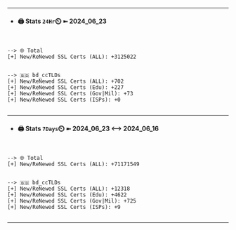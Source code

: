 

---
- #### 🖨️ **Stats** `24Hr`⏲️ ➼ 2024_06_23
```console


--> 🌐 Total
[+] New/ReNewed SSL Certs (ALL): +3125022


--> 🇧🇩 bd_ccTLDs
[+] New/ReNewed SSL Certs (ALL): +702
[+] New/ReNewed SSL Certs (Edu): +227
[+] New/ReNewed SSL Certs (Gov|Mil): +73
[+] New/ReNewed SSL Certs (ISPs): +0


```

---
- #### 🖨️ **Stats** `7Days`⏲️ ➼ 2024_06_23 <--> 2024_06_16
```console


--> 🌐 Total
[+] New/ReNewed SSL Certs (ALL): +71171549


--> 🇧🇩 bd_ccTLDs
[+] New/ReNewed SSL Certs (ALL): +12318
[+] New/ReNewed SSL Certs (Edu): +4622
[+] New/ReNewed SSL Certs (Gov|Mil): +725
[+] New/ReNewed SSL Certs (ISPs): +9


```

---

